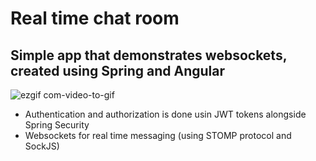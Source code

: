 # Real time chat room
## Simple app that demonstrates websockets, created using Spring and Angular

![ezgif com-video-to-gif](https://user-images.githubusercontent.com/54250129/107532732-7cff5a80-6bbe-11eb-9721-0123308f233f.gif)

- Authentication and authorization is done usin JWT tokens alongside Spring Security
- Websockets for real time messaging (using STOMP protocol and SockJS)
